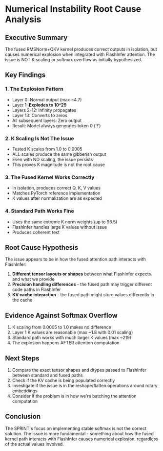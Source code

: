 # Numerical Instability Root Cause Analysis

## Executive Summary

The fused RMSNorm+QKV kernel produces correct outputs in isolation, but causes numerical explosion when integrated with FlashInfer attention. The issue is NOT K scaling or softmax overflow as initially hypothesized.

## Key Findings

### 1. The Explosion Pattern
- Layer 0: Normal output (max ~4.7)
- Layer 1: **Explodes to 10^29**
- Layers 2-12: Infinity propagates
- Layer 13: Converts to zeros
- All subsequent layers: Zero output
- Result: Model always generates token 0 ('!')

### 2. K Scaling Is Not The Issue
- Tested K scales from 1.0 to 0.0005
- ALL scales produce the same gibberish output
- Even with NO scaling, the issue persists
- This proves K magnitude is not the root cause

### 3. The Fused Kernel Works Correctly
- In isolation, produces correct Q, K, V values
- Matches PyTorch reference implementation
- K values after normalization are as expected

### 4. Standard Path Works Fine
- Uses the same extreme K norm weights (up to 96.5)
- FlashInfer handles large K values without issue
- Produces coherent text

## Root Cause Hypothesis

The issue appears to be in how the fused attention path interacts with FlashInfer:

1. **Different tensor layouts or shapes** between what FlashInfer expects and what we provide
2. **Precision handling differences** - the fused path may trigger different code paths in FlashInfer
3. **KV cache interaction** - the fused path might store values differently in the cache

## Evidence Against Softmax Overflow

1. K scaling from 0.0005 to 1.0 makes no difference
2. Layer 1 K values are reasonable (max ~1.8 with 0.01 scaling)
3. Standard path works with much larger K values (max ~219)
4. The explosion happens AFTER attention computation

## Next Steps

1. Compare the exact tensor shapes and dtypes passed to FlashInfer between standard and fused paths
2. Check if the KV cache is being populated correctly
3. Investigate if the issue is in the reshape/flatten operations around rotary embeddings
4. Consider if the problem is in how we're batching the attention computation

## Conclusion

The SPRINT's focus on implementing stable softmax is not the correct solution. The issue is more fundamental - something about how the fused kernel path interacts with FlashInfer causes numerical explosion, regardless of the actual values involved.